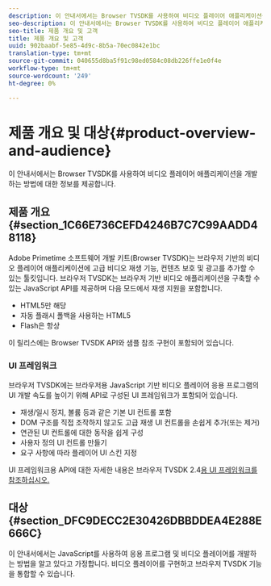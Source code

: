```yaml
---
description: 이 안내서에서는 Browser TVSDK를 사용하여 비디오 플레이어 애플리케이션을 개발하는 방법에 대한 정보를 제공합니다.
seo-description: 이 안내서에서는 Browser TVSDK를 사용하여 비디오 플레이어 애플리케이션을 개발하는 방법에 대한 정보를 제공합니다.
seo-title: 제품 개요 및 고객
title: 제품 개요 및 고객
uuid: 902baabf-5e85-4d9c-8b5a-70ec0842e1bc
translation-type: tm+mt
source-git-commit: 040655d8ba5f91c98ed0584c08db226ffe1e0f4e
workflow-type: tm+mt
source-wordcount: '249'
ht-degree: 0%

---
```



# 제품 개요 및 대상{#product-overview-and-audience}

이 안내서에서는 Browser TVSDK를 사용하여 비디오 플레이어 애플리케이션을 개발하는 방법에 대한 정보를 제공합니다.

## 제품 개요 {#section_1C66E736CEFD4246B7C7C99AADD48118}

Adobe Primetime 소프트웨어 개발 키트(Browser TVSDK)는 브라우저 기반의 비디오 플레이어 애플리케이션에 고급 비디오 재생 기능, 컨텐츠 보호 및 광고를 추가할 수 있는 툴킷입니다. 브라우저 TVSDK는 브라우저 기반 비디오 애플리케이션을 구축할 수 있는 JavaScript API를 제공하며 다음 모드에서 재생 지원을 포함합니다.

* HTML5만 해당
* 자동 플래시 폴백을 사용하는 HTML5
* Flash은 항상

이 릴리스에는 Browser TVSDK API와 샘플 참조 구현이 포함되어 있습니다.

### UI 프레임워크

브라우저 TVSDK에는 브라우저용 JavaScript 기반 비디오 플레이어 응용 프로그램의 UI 개발 속도를 높이기 위해 API로 구성된 UI 프레임워크가 포함되어 있습니다.

* 재생/일시 정지, 볼륨 등과 같은 기본 UI 컨트롤 포함
* DOM 구조를 직접 조작하지 않고도 고급 재생 UI 컨트롤을 손쉽게 추가(또는 제거)
* 연관된 UI 컨트롤에 대한 동작을 쉽게 구성
* 사용자 정의 UI 컨트롤 만들기
* 요구 사항에 따라 플레이어 UI 스킨 지정

UI 프레임워크용 API에 대한 자세한 내용은 브라우저 TVSDK 2.4[용 UI 프레임워크를 참조하십시오.](https://help.adobe.com/en_US/primetime/api/psdk/btvsdk-ui-framework/index.html)

## 대상 {#section_DFC9DECC2E30426DBBDDEA4E288E666C}

이 안내서에서는 JavaScript를 사용하여 응용 프로그램 및 비디오 플레이어를 개발하는 방법을 알고 있다고 가정합니다. 비디오 플레이어를 구현하고 브라우저 TVSDK 기능을 통합할 수 있습니다.